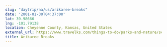 ```yaml
---
slug: "daytrip/na/us/arikaree-breaks"
date: '2001-01-30T04:37:00'
lat: 39.98666
lng: -101.79138
location: Cheyenne County, Kansas, United States
external_url: https://www.travelks.com/things-to-do/parks-and-nature/scenic-areas/arikaree-breaks/
title: Arikaree Breaks
---
```



